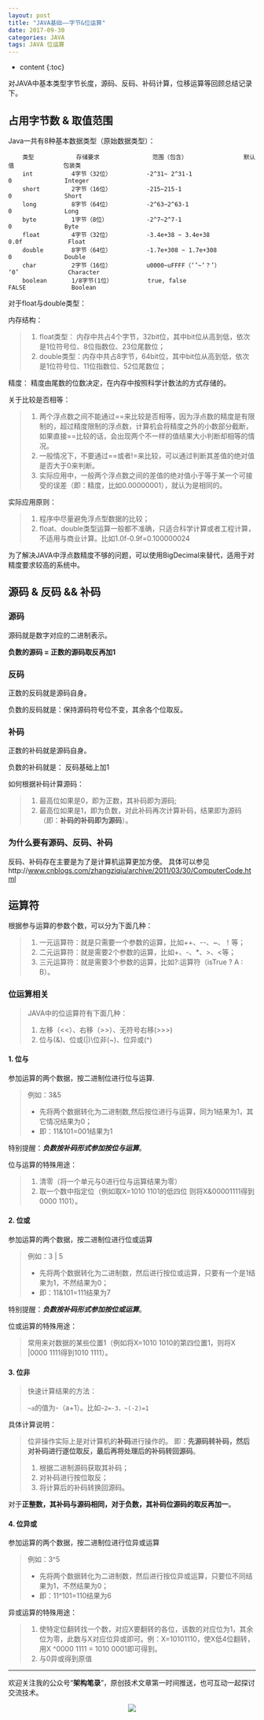 ```yaml
---
layout: post
title: "JAVA基础——字节&位运算"
date: 2017-09-30
categories: JAVA
tags: JAVA 位运算
---
```


* content
{:toc}

对JAVA中基本类型字节长度，源码、反码、补码计算，位移运算等回顾总结记录下。




## 占用字节数 & 取值范围

Java一共有8种基本数据类型（原始数据类型）：  
```
    类型            存储要求               范围（包含）                默认值              包装类
    int           4字节（32位）          -2^31~ 2^31-1                  0               Integer
    short         2字节（16位）          -215~215-1                     0               Short
    long          8字节（64位）          -2^63~2^63-1                   0               Long
    byte          1字节（8位）           -2^7~2^7-1                     0               Byte
    float         4字节（32位）          -3.4e+38 ~ 3.4e+38            0.0f             Float
    double        8字节（64位）          -1.7e+308 ~ 1.7e+308           0               Double
    char          2字节（16位）          u0000~uFFFF（‘’~‘？’）         ‘0’              Character 
    boolean       1/8字节(1位）          true, false                  FALSE             Boolean
```

对于float与double类型：

内存结构：

> 1. float类型： 内存中共占4个字节，32bit位，其中bit位从高到低，依次是1位符号位、8位指数位、23位尾数位；
> 2. double类型：内存中共占8字节，64bit位，其中bit位从高到低，依次是1位符号位、11位指数位、52位尾数位；

精度：
精度由尾数的位数决定，在内存中按照科学计数法的方式存储的。

关于比较是否相等：
> 1. 两个浮点数之间不能通过==来比较是否相等，因为浮点数的精度是有限制的，超过精度限制的浮点数，计算机会将精度之外的小数部分截断，如果直接==比较的话，会出现两个不一样的值结果大小判断却相等的情况。
> 2. 一般情况下，不要通过==或者!=来比较，可以通过判断其差值的绝对值是否大于0来判断。
> 3. 实际应用中，一般两个浮点数之间的差值的绝对值小于等于某一个可接受的误差（即：精度，比如0.00000001），就认为是相同的。

实际应用原则：
> 1. 程序中尽量避免浮点型数据的比较；
> 2. float、double类型运算一般都不准确，只适合科学计算或者工程计算，不适用与商业计算。比如1.0f-0.9f=0.100000024


为了解决JAVA中浮点数精度不够的问题，可以使用BigDecimal来替代，适用于对精度要求较高的系统中。


## 源码 & 反码 && 补码
### 源码

源码就是数字对应的二进制表示。

**负数的源码 = 正数的源码取反再加1**

### 反码
正数的反码就是源码自身。

负数的反码就是：保持源码符号位不变，其余各个位取反。

### 补码

正数的补码就是源码自身。

负数的补码就是： 反码基础上加1

如何根据补码计算源码：

> 1. 最高位如果是0，即为正数，其补码即为源码;
> 2. 最高位如果是1，即为负数，对此补码再次计算补码，结果即为源码（即：**补码的补码即为源码**）。

### 为什么要有源码、反码、补码

反码、补码存在主要是为了是计算机运算更加方便。
具体可以参见http://www.cnblogs.com/zhangziqiu/archive/2011/03/30/ComputerCode.html


## 运算符

根据参与运算的参数个数，可以分为下面几种：
> 1. 一元运算符：就是只需要一个参数的运算，比如++、--、~、！等；
> 2. 二元运算符：就是需要2个参数的运算，比如+、-、*、>、<等；
> 3. 三元运算符：就是需要3个参数的运算，比如?:运算符（isTrue ? A : B）。

### 位运算相关

> JAVA中的位运算符有下面几种：
> 
> 1. 左移（<<）、右移（>>）、无符号右移(>>>)
> 2. 位与(&)、位或(\|)\位非(~)、位异或(^)



#### 1. 位与

参加运算的两个数据，按二进制位进行位与运算.
> 例如：3&5
> 
> - 先将两个数据转化为二进制数,然后按位进行与运算，同为1结果为1，其它情况结果为0；
> - 即：11&101=001结果为1


特别提醒：***负数按补码形式参加按位与运算***。

位与运算的特殊用途：
> 1. 清零（将一个单元与0进行位与运算结果为零）
> 2. 取一个数中指定位（例如取X=1010 1101的低四位 则将X&00001111得到0000 1101）。



#### 2. 位或

参加运算的两个数据，按二进制位进行位或运算
> 例如：3 | 5
> 
> - 先将两个数据转化为二进制数，然后进行按位或运算，只要有一个是1结果为1，不然结果为0；
> - 即：11&101=111结果为7

特别提醒：***负数按补码形式参加按位或运算***。

位或运算的特殊用途：
> 常用来对数据的某些位置1（例如将X=1010 1010的第四位置1，则将X |0000 1111得到1010 1111）。


#### 3. 位非

> 快速计算结果的方法：
> 
> `~a`的值为-（a+1）。比如`~2=-3，~(-2)=1`

具体计算说明：
> 位非操作实际上是对计算机的**补码**进行操作的。 即：**先源码转补码，然后对补码进行逐位取反，最后再将处理后的补码转回源码**。
> 
> 1. 根据二进制源码获取其补码；
> 2. 对补码进行按位取反；
> 3. 将计算后的补码转换回源码。


对于**正整数，其补码与源码相同，对于负数，其补码位源码的取反再加一**。


#### 4. 位异或

参加运算的两个数据，按二进制位进行位异或运算

> 例如：3^5
> 
> - 先将两个数据转化为二进制数，然后进行按位异或运算，只要位不同结果为1，不然结果为0；
> - 即：11^101=110结果为6

异或运算的特殊用途：
> 1. 使特定位翻转找一个数，对应X要翻转的各位，该数的对应位为1，其余位为零，此数与X对应位异或即可。例：X=10101110，使X低4位翻转，用X ^0000 1111 = 1010 0001即可得到。
> 2. 与0异或得到原值

---

欢迎关注我的公众号“**架构笔录**”，原创技术文章第一时间推送，也可互动一起探讨交流技术。

<center>

   ![](https://raw.githubusercontent.com/veezean/pic_assets/master/assets/comm_pics/contact/gongzhonghao.png)

</center>